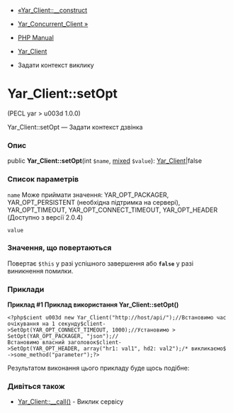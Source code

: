 - [«Yar_Client::\_\_construct](yar-client.construct.md)
- [Yar_Concurrent_Client »](class.yar-concurrent-client.md)

- [PHP Manual](index.md)
- [Yar_Client](class.yar-client.md)
- Задати контекст виклику

# Yar_Client::setOpt

(PECL yar \> u003d 1.0.0)

Yar_Client::setOpt — Задати контекст дзвінка

### Опис

public **Yar_Client::setOpt**(int `$name`,
[mixed](language.types.declarations.md#language.types.declarations.mixed)
`$value`): [Yar_Client](class.yar-client.md)\|false

### Список параметрів

`name`
Може приймати значення: YAR_OPT_PACKAGER, YAR_OPT_PERSISTENT
(необхідна підтримка на сервері), YAR_OPT_TIMEOUT,
YAR_OPT_CONNECT_TIMEOUT, YAR_OPT_HEADER (Доступно з версії 2.0.4)

`value`

### Значення, що повертаються

Повертає `$this` у разі успішного завершення або **`false`**
у разі виникнення помилки.

### Приклади

**Приклад #1 Приклад використання **Yar_Client::setOpt()****

` <?php$cient u003d new Yar_Client("http://host/api/");//Встановимо час очікування на 1 секунду$client->SetOpt(YAR_OPT_CONNECT_TIMEOUT, 1000);//Установимо > SetOpt(YAR_OPT_PACKAGER, "json");//Встановимо власний заголовок$client->SetOpt(YAR_OPT_HEADER, array("hr1: val1", hd2: val2");/* викликаємо$ ->some_method("parameter");?> `

Результатом виконання цього прикладу буде щось подібне:

### Дивіться також

- [Yar_Client::\_\_call()](yar-client.call.md) - Виклик сервісу
